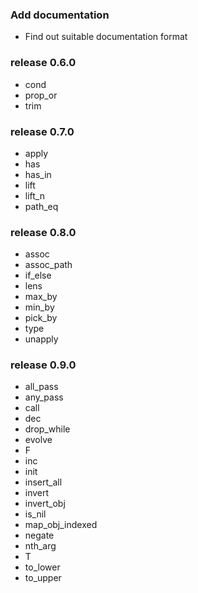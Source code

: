 ###  Add documentation

* Find out suitable documentation format

### release 0.6.0

* cond
* prop_or
* trim

### release 0.7.0

* apply
* has
* has_in
* lift
* lift_n
* path_eq

### release 0.8.0

* assoc
* assoc_path
* if_else
* lens
* max_by
* min_by
* pick_by
* type
* unapply

### release 0.9.0

* all_pass
* any_pass
* call
* dec
* drop_while
* evolve
* F
* inc
* init
* insert_all
* invert
* invert_obj
* is_nil
* map_obj_indexed
* negate
* nth_arg
* T
* to_lower
* to_upper
